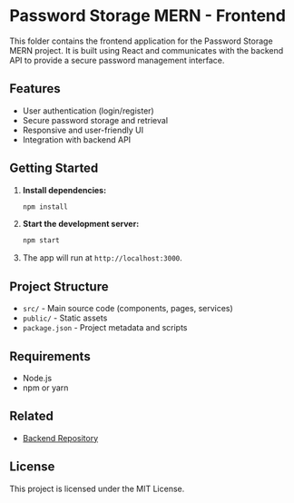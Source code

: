 # Password Storage MERN - Frontend

This folder contains the frontend application for the Password Storage MERN project. It is built using React and communicates with the backend API to provide a secure password management interface.

## Features

- User authentication (login/register)
- Secure password storage and retrieval
- Responsive and user-friendly UI
- Integration with backend API

## Getting Started

1. **Install dependencies:**
    ```bash
    npm install
    ```

2. **Start the development server:**
    ```bash
    npm start
    ```

3. The app will run at `http://localhost:3000`.

## Project Structure

- `src/` - Main source code (components, pages, services)
- `public/` - Static assets
- `package.json` - Project metadata and scripts

## Requirements

- Node.js
- npm or yarn

## Related

- [Backend Repository](../passwordbackend/README.md)

## License

This project is licensed under the MIT License.